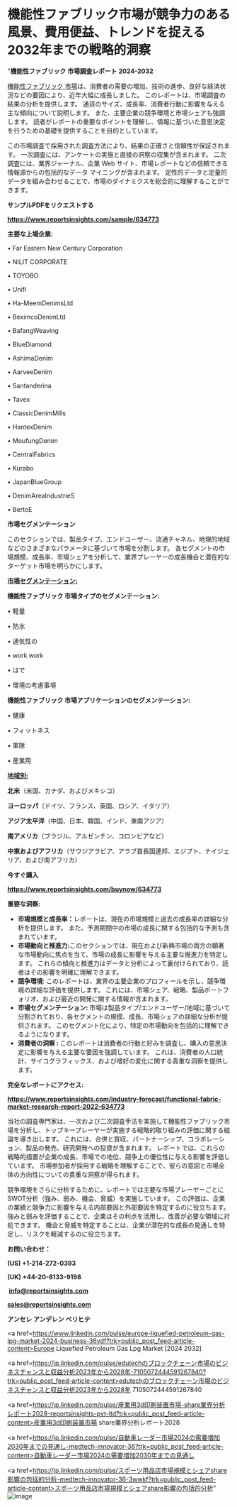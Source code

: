 # 機能性ファブリック市場が競争力のある風景、費用便益、トレンドを捉える2032年までの戦略的洞察

"<strong>機能性ファブリック 市場調査レポート 2024-2032</strong>

<a href=https://www.reportsinsights.com/sample/634773>機能性ファブリック 市場</a>は、消費者の需要の増加、技術の進歩、良好な経済状況などの要因により、近年大幅に成長しました。 このレポートは、市場調査の結果の分析を提供します。 通貨のサイズ、成長率、消費者行動に影響を与える主な傾向について説明します。 また、主要企業の競争環境と市場シェアも強調します。 読者がレポートの重要なポイントを理解し、情報に基づいた意思決定を行うための基礎を提供することを目的としています。

この市場調査で採用された調査方法により、結果の正確さと信頼性が保証されます。 一次調査には、アンケートの実施と直接の洞察の収集が含まれます。 二次調査には、業界ジャーナル、企業 Web サイト、市場レポートなどの信頼できる情報源からの包括的なデータ マイニングが含まれます。 定性的データと定量的データを組み合わせることで、市場のダイナミクスを総合的に理解することができます。

<strong><b>サンプルPDFをリクエストする</b></strong>

<a href=https://www.reportsinsights.com/sample/634773><strong><u>https://www.reportsinsights.com/sample/634773</u></strong></a>

<strong>主要な上場企業:</strong>

• Far Eastern New Century Corporation

• NILIT CORPORATE

• TOYOBO

• Unifi

• Ha-MeemDenimsLtd

• BeximcoDenimLtd

• BafangWeaving

• BlueDiamond

• AshimaDenim

• AarveeDenim

• Santanderina

• Tavex

• ClassicDenimMills

• HantexDenim

• MoufungDenim

• CentralFabrics

• Kurabo

• JapanBlueGroup

• DenimAreaIndustrieS

• BertoE

<strong>市場セグメンテーション</strong>

このセクションでは、製品タイプ、エンドユーザー、流通チャネル、地理的地域などのさまざまなパラメータに基づいて市場を分割します。 各セグメントの市場規模、成長率、市場シェアを分析して、業界プレーヤーの成長機会と潜在的なターゲット市場を明らかにします。

<strong><u>市場セグメンテーション</u></strong><strong><u>:</u></strong>

<strong>機能性ファブリック 市場タイプのセグメンテーション:</strong>

• 軽量

• 防水

• 通気性の

• work work

• はで

• 環境の考慮事項

<strong>機能性ファブリック 市場アプリケーションのセグメンテーション:</strong>

• 健康

• フィットネス

• 軍隊

• 産業用

<strong><u>地域別</u></strong><strong><u>:</u></strong>

<strong>北米</strong>（米国、カナダ、およびメキシコ）

<strong>ヨーロッパ</strong>（ドイツ、フランス、英国、ロシア、イタリア）

<strong>アジア太平洋</strong>（中国、日本、韓国、インド、東南アジア）

<strong>南アメリカ</strong>（ブラジル、アルゼンチン、コロンビアなど）

<strong>中東およびアフリカ</strong>（サウジアラビア、アラブ首長国連邦、エジプト、ナイジェリア、および南アフリカ）

<strong>今すぐ購入</strong>

<a href=https://www.reportsinsights.com/buynow/634773><strong><u>https://www.reportsinsights.com/buynow/634773</u></strong></a>

<strong>重要な洞察:</strong>
<ul>
  <li><strong>市場規模と成長率：</strong>レポートは、現在の市場規模と過去の成長率の詳細な分析を提供します。 また、予測期間中の市場の成長に関する包括的な予測も含まれています。</li>
  <li><strong>市場動向と推進力:</strong>このセクションでは、現在および新興市場の両方の顕著な市場動向に焦点を当て、市場の成長に影響を与える主要な推進力を特定します。 これらの傾向と推進力はデータと分析によって裏付けられており、読者はその影響を明確に理解できます。</li>
  <li><strong>競争環境</strong>: このレポートは、業界の主要企業のプロフィールを示し、競争環境の詳細な評価を提供します。 これには、市場シェア、戦略、製品ポートフォリオ、および最近の開発に関する情報が含まれます。</li>
  <li><strong>市場セグメンテーション: </strong>市場は製品タイプ/エンドユーザー/地域に基づいて分割されており、各セグメントの規模、成長、市場シェアの詳細な分析が提供されます。 このセグメント化により、特定の市場動向を包括的に理解できるようになります。</li>
  <li><strong>消費者の洞察 : </strong>このレポートは消費者の行動と好みを調査し、購入の意思決定に影響を与える主要な要因を強調しています。 これは、消費者の人口統計、サイコグラフィックス、および嗜好の変化に関する貴重な洞察を提供します。</li>
</ul>
<strong>完全なレポートにアクセス:</strong>

<a href=https://www.reportsinsights.com/industry-forecast/functional-fabric-market-research-report-2022-634773><strong><u><b>https://www.reportsinsights.com/industry-forecast/functional-fabric-market-research-report-2022-634773</b></u></strong></a>

当社の調査専門家は、一次および二次調査手法を実施して機能性ファブリック市場を分析し、トップキープレーヤーが実施する戦略的取り組みの評価に関する結論を導き出します。 これには、合併と買収、パートナーシップ、コラボレーション、製品の発売、研究開発への投資が含まれます。 レポートでは、これらの戦略的措置が企業の成長、市場での地位、競争上の優位性に与える影響を評価しています。 市場参加者が採用する戦略を理解することで、彼らの意図と市場全体の方向性についての貴重な洞察が得られます。

競争環境をさらに分析するために、レポートでは主要な市場プレーヤーごとにSWOT分析（強み、弱み、機会、脅威）を実施しています。 この評価は、企業の業績と競争力に影響を与える内部要因と外部要因を特定するのに役立ちます。 強みと弱みを評価することで、企業はその利点を活用し、改善が必要な領域に対処できます。 機会と脅威を特定することは、企業が潜在的な成長の見通しを特定し、リスクを軽減するのに役立ちます。

<strong>お問い合わせ：</strong>

<strong>(US) +1-214-272-0393</strong>

<strong>(UK) +44-20-8133-9198</strong>

<strong> </strong><a href=info@reportsinsights.com><strong><u>info@reportsinsights.com</u></strong></a>

<a href=sales@reportsinsights.com><strong><u>sales@reportsinsights.com</u></strong></a>

<strong>アンセレ アンデレン ベリヒテ</strong>

<a href=https://www.linkedin.com/pulse/europe-liquefied-petroleum-gas-lpg-market-2024-business-36vdf?trk=public_post_feed-article-content>Europe Liquefied Petroleum Gas Lpg Market [2024 2032]</a>

<a href=https://jp.linkedin.com/pulse/edutechのブロックチェーン市場のビジネスチャンスと収益分析2023年から2028年-7105072444591267840?trk=public_post_feed-article-content>edutechのブロックチェーン市場のビジネスチャンスと収益分析2023年から2028年 7105072444591267840</a>

<a href=https://jp.linkedin.com/pulse/産業用3d印刷装置市場-share業界分析レポート2028-reportsinsights-pvt-ltd?trk=public_post_feed-article-content>産業用3d印刷装置市場 share業界分析レポート2028</a>

<a href=https://jp.linkedin.com/pulse/自動車レーダー市場2024の需要増加2030年までの見通し-medtech-innovator-36?trk=public_post_feed-article-content>自動車レーダー市場2024の需要増加2030年までの見通し</a>

<a href=https://jp.linkedin.com/pulse/スポーツ用品店市場規模とシェアshare影響の包括的分析-medtech-innovator-36-3wwkf?trk=public_post_feed-article-content>スポーツ用品店市場規模とシェアshare影響の包括的分析</a>"
![image](https://github.com/gayatrid12/RItrends/assets/158473851/5c2d04ce-618a-47cc-abf9-dc42498458af)
